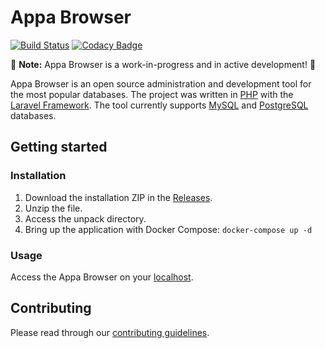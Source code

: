 # Appa Browser

[![Build Status](https://travis-ci.org/clouddueling/travis-ci-php-example.svg?branch=master)](https://api.travis-ci.org/xmanolos/appa-browser.svg?branch=master)
[![Codacy Badge](https://api.codacy.com/project/badge/Grade/c76156a4297d47c19b57e69fff9ad688)](https://app.codacy.com/app/xmanolos/db-browser?utm_source=github.com&utm_medium=referral&utm_content=xmanolos/db-browser&utm_campaign=Badge_Grade_Settings)

🚧 **Note:** Appa Browser is a work-in-progress and in active development! 🚧

Appa Browser is an open source administration and development tool for the most popular databases. The project was written in [PHP](http://www.php.net/) with the [Laravel Framework](https://laravel.com/). The tool currently supports [MySQL](https://www.mysql.com/) and [PostgreSQL](https://www.postgresql.org/) databases.

## Getting started

### Installation
1. Download the installation ZIP in the [Releases](https://github.com/xdanif/appa-browser/releases/latest).
2. Unzip the file.
3. Access the unpack directory.
3. Bring up the application with Docker Compose: `docker-compose up -d`

### Usage
Access the Appa Browser on your [localhost](http://127.0.0.1).

## Contributing

Please read through our [contributing guidelines](.github/CONTRIBUTING.md).
